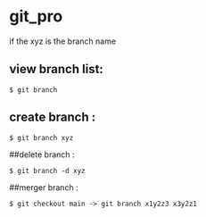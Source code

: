 # git_pro
 if the xyz is the branch name
## view branch list: 
 ```console
 $ git branch
```
## create branch   :
```console
$ git branch xyz
```

##delete branch   :
```console
$ git branch -d xyz
```

##merger branch   :
```console
$ git checkout main -> git branch x1y2z3 x3y2z1
```
